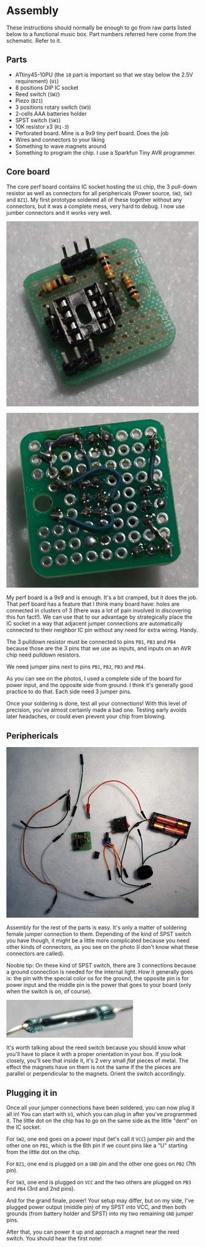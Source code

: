 # Assembly

These instructions should normally be enough to go from raw parts listed below to a functional
music box. Part numbers referred here come from the schematic. Refer to it.

## Parts

* ATtiny45-10PU (the `10` part is important so that we stay below the 2.5V requirement) (`U1`)
* 8 positions DIP IC socket
* Reed switch (`SW2`)
* Piezo (`BZ1`)
* 3 positions rotary switch (`SW3`)
* 2-cells AAA batteries holder
* SPST switch (`SW1`)
* 10K resistor x3 (`R1-3`)
* Perforated board. Mine is a 9x9 tiny perf board. Does the job
* Wires and connectors to your liking
* Something to wave magnets around
* Something to program the chip. I use a Sparkfun Tiny AVR programmer.

## Core board

The core perf board contains IC socket hosting the `U1` chip, the 3 pull-down resistor as well
as connectors for all periphericals (Power source, `SW2`, `SW3` and `BZ1`). My first prototype
soldered all of these together without any connectors, but it was a complete mess, very hard to
debug. I now use jumber connectors and it works very well.

![Soldered perf board - face](perf-board-face.jpg)

![Soldered perf board - back](perf-board-back.jpg)

My perf board is a 9x9 and is enough. It's a bit cramped, but it does the job. That perf board has
a feature that I think many board have: holes are connected in clusters of 3 (there was a lot of
pain involved in discovering this fun fact!). We can use that to our advantage by strategically
place the IC socket in a way that adjacent jumper connections are automatically connected to their
neighbor IC pin without any need for extra wiring. Handy.

The 3 pulldown resistor must be connected to pins `PB1`, `PB3` and `PB4` because those are the 3
pins that we use as inputs, and inputs on an AVR chip need pulldown resistors.

We need jumper pins next to pins `PB1`, `PB2`, `PB3` and `PB4`.

As you can see on the photos, I used a complete side of the board for power input, and the opposite
side from ground. I think it's generally good practice to do that. Each side need 3 jumper pins.

Once your soldering is done, test all your connections! With this level of precision, you've almost
certainly made a bad one. Testing early avoids later headaches, or could even prevent your chip
from blowing.

## Periphericals

![All parts](all-parts.jpg)

Assembly for the rest of the parts is easy. It's only a matter of soldering female jumper
connection to them. Depending of the kind of SPST switch you have though, it might be a little more
complicated because you need other kinds of connectors, as you see on the photo (I don't know
what these connectors are called).

Noobie tip: On these kind of SPST switch, there are 3 connections because a ground connection is
needed for the internal light. How it generally goes is: the pin with the special color os for the
ground, the opposite pin is for power input and the middle pin is the power that goes to your
board (only when the switch is on, of course).

![Reed switch](reed-switch.jpg)

It's worth talking about the reed switch because you should know what you'll have to place it with
a proper orientation in your box. If you look closely, you'll see that inside it, it's 2 very small
*flat* pieces of metal. The effect the magnets have on them is not the same if the the pieces are
parallel or perpendicular to the magnets. Orient the switch accordingly.

## Plugging it in

Once all your jumper connections have been soldered, you can now plug it all in! You can start with
`U1`, which you can plug in after you've programmed it. The little dot on the chip has to go on the
same side as the little "dent" on the IC socket.

For `SW2`, one end goes on a power input (let's call it `VCC`) jumper pin and the other one on
`PB1`, which is the 6th pin if we count pins like a "U" starting from the little dot on the chip.

For `BZ1`, one end is plugged on a `GND` pin and the other one goes on `PB2` (7th pin).

For `SW3`, one end is plugged on `VCC` and the two others are plugged on `PB3` and `PB4` (3rd and
2nd pins).

And for the grand finale, power! Your setup may differ, but on my side, I've plugged power output
(middle pin) of my SPST into VCC, and then both grounds (from battery holder and SPST) into my
two remaining `GND` jumper pins.

After that, you can power it up and approach a magnet near the reed switch. You should hear the
first note!
